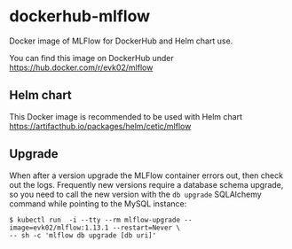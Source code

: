 # dockerhub-mlflow
Docker image of MLFlow for DockerHub and Helm chart use.

You can find this image on DockerHub under https://hub.docker.com/r/evk02/mlflow


## Helm chart

This Docker image is recommended to be used with Helm chart https://artifacthub.io/packages/helm/cetic/mlflow

## Upgrade

When after a version upgrade the MLFlow container errors out, then check out the logs.
Frequently new versions require a database schema upgrade, so you need to call the new version with
the `db upgrade` SQLAlchemy command while pointing to the MySQL instance:
```
$ kubectl run  -i --tty --rm mlflow-upgrade --image=evk02/mlflow:1.13.1 --restart=Never \
-- sh -c 'mlflow db upgrade [db uri]'
```
